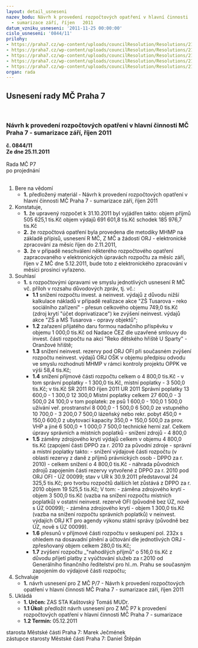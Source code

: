 ```yaml
---
layout: detail_usneseni
nazev_bodu: Návrh k provedení rozpočtových opatření v hlavní činnosti  MČ Praha 7
  - sumarizace září, říjen   2011
datum_vzniku_usneseni: '2011-11-25 00:00:00'
cislo_usneseni: '0844/11'
prilohy:
- https://praha7.cz/wp-content/uploads/councilResolution/Resolutions/21181/55-11-usneseni0687_11r.doc
- https://praha7.cz/wp-content/uploads/councilResolution/Resolutions/21181/55-11-11roz%c3%a1%c5%99%c3%adsumarizacee.doc
- https://praha7.cz/wp-content/uploads/councilResolution/Resolutions/21181/55-11-usneseni0787_11r.doc
- https://praha7.cz/wp-content/uploads/councilResolution/Resolutions/21181/55-11-d%c5%afv.zpr.0787_11r.doc
- https://praha7.cz/wp-content/uploads/councilResolution/Resolutions/21181/55-11-nazasum9,10a.doc
organ: rada
---
```

<div id="ucUsn_pList" class="usn">
	<span><h2>Usnesení rady MČ Praha 7 </h2>
<br></span><div class="standBody">
<span><h3>Návrh k provedení rozpočtových opatření v hlavní činnosti  MČ Praha 7 - sumarizace září, říjen   2011</h3></span><div class="center">
		<strong>č. 0844/11</strong><br>
	</div>
<div class="center">
		<strong>Ze dne 25.11.2011</strong><br><br>
	</div>Rada MČ P7<br> po projednání<br><br><ol>
<li>Bere na vědomí<ul><li>
<strong>1.</strong> předložený materiál - Návrh k provedení rozpočtových opatření v hlavní činnosti  MČ Praha 7 - sumarizace září, říjen   2011</li></ul>
</li>
<li>Konstatuje,<ul>
<li>
<strong>1.</strong> že upravený rozpočet k 31.10.2011  byl vyjádřen takto:                                            objem příjmů       	505 625,1 tis.Kč                                                                   objem výdajů       	691 601,8 tis.Kč                                                                       schodek               	            185 976,7 tis.Kč</li>
<li>
<strong>2.</strong> že rozpočtová opatření byla provedena dle metodiky MHMP na základě přípisů, usnesení R MČ, Z MČ a žádostí ORJ - elektronické zpracování za měsíc říjen  do 2.11.2011, </li>
<li>
<strong>3.</strong> že v případě neschválení některého rozpočtového opatření zapracovaného v elektronických úpravách rozpočtu za měsíc září, říjen v Z MČ dne 5.12.2011, bude toto z elektronického zpracování v měsíci prosinci vyřazeno.</li>
</ul>
</li>
<li>Souhlasí<ul><li>
<strong>1.</strong> s  rozpočtovými úpravami ve smyslu jednotlivých usnesení R MČ  vč. příloh v rozsahu důvodových zpráv, tj. vč.:<ul>
<li>
<strong>1.1</strong> snížení rozpočtu invest. a neinvest.  výdajů z důvodu nižší kalkulace nákladů v případě realizace akce "ZŠ Tusarova - reko sociálního zařízení" - přesun celkového objemu 749,0 tis.Kč (zdroj krytí "účet doprivatizace") ke zvýšení  neinvest. výdajů akce "ZŠ a MŠ Tusarova - opravy objektů";</li>
<li>
<strong>1.2</strong> zařazení přijatého daru formou nadačního příspěvku v objemu 1 000,0 tis.Kč  od Nadace ČEZ dle uzavřené smlouvy do invest. části rozpočtu na akci "Reko dětského hřiště U Sparty" - Oranžové hřiště;</li>
<li>
<strong>1.3</strong> snížení neinvest. rezervy pod ORJ OFI při současném zvýšení rozpočtu neinvest. výdajů ORJ OŠK v objemu předpisu odvodu ve smyslu rozhodnutí MHMP v rámci kontroly projektu OPPK ve výši 58,4 tis.Kč;</li>
<li>
<strong>1.4</strong> snížení příjmové části rozpočtu celkem o 4 800,0 tis.Kč - v tom správní poplatky   - 1 300,0 tis.Kč, místní poplatky     -  3 500,0 tis.Kč;                                     v tis.Kč	                   SR 2011	    RO říjen 2011	UR 2011                                           Správní poplatky	        13 600,0	       - 1 300,0	            12 300,0         Místní poplatky celkem 27 600,0	       - 3 500,0	            24 100,0                  v tom poplatek:                                                                                                              ze psů	                      1 600,0	          - 100,0   	 1 500,0          užívání veř. prostranství   8 000,0	      -  1 500,0	             6 500,0                         ze vstupného	         10 700,0	      -  3 200,0	             7 500,0      lázeňský nebo rekr. pobyt    450,0	      +    150,0	                600,0                           z ubytovací  kapacity	  350,0       +    150,0	                500,0                          za prov. VHP a jiné          6 500,0	      + 1 000,0	             7 500,0                 technické herní zař.                                                                                              Celkem úpravy správních a místních poplatků - snížení zdrojů	-  4 800,0		 		</li>
<li>
<strong>1.5</strong> záměny zdrojového krytí výdajů celkem v objemu 4 800,0 tis.Kč (zapojení části DPPO za r. 2010 za původní zdroje - správní a místní poplatky takto: - snížení výdajové části rozpočtu (v oblasti rezervy z daně z příjmů právnických osob -  DPPO za r. 2010)  - celkem snížení o 4 800,0 tis.Kč - náhrada původních zdrojů zapojením části rezervy vytvořené z DPPO za r. 2010 pod ORJ OFI - ÚZ  00099; stav v UR k 30.9.2011 představoval 24 325,5 tis.Kč; pro tvorbu rozpočtů dalších let zůstává z DPPO za r. 2010 objem 19 525,5 tis.Kč;                                                                                                 V tom:                                                                                                                            - záměna zdrojového krytí -  objem 3 500,0 tis.Kč (vazba na snížení rozpočtu místních poplatků) v ostatní neinvest. rezervě OFI (původně bez ÚZ, nově s ÚZ 00099);                                                                                                 - záměna zdrojového krytí -  objem 1 300,0 tis.Kč (vazba na snížení rozpočtu správních poplatků) v neinvest. výdajích ORJ KT pro agendy výkonu státní správy (původně bez ÚZ, nově s ÚZ 00099).</li>
<li>
<strong>1.6</strong> přesunů  v příjmové části rozpočtu v seskupení pol. 232x s ohledem na dosavadní plnění a účtování dle jednotlivých ORJ  - zpřesňovaný objem celkem  280,0 tis.Kč;</li>
<li>
<strong>1.7</strong> zvýšení rozpočtu _"nahodilých příjmů" o 516,0 tis.Kč z důvodu přijetí  platby z vyúčtování služeb za r.2010 od Generálního finančního ředitelství pro hl..m. Prahu  se současným zapojením do výdajové části rozpočtu; </li>
</ul>
</li></ul>
</li>
<li>Schvaluje<ul><li>
<strong>1.</strong> návrh usnesení pro Z MČ P/7 - Návrh k provedení rozpočtových opatření v hlavní činnosti  MČ Praha 7 - sumarizace září, říjen  2011</li></ul>
</li>
<li>Ukládá<ul>
<li>
<strong>1. Určen: </strong>ZAS STA Kaštovský Tomáš MUDr.</li>
<li>
<strong>1.1 Úkol: </strong>předložit návrh usnesení pro Z MČ P7 k provedení rozpočtových opatření v hlavní činnosti MČ Praha 7 - sumarizace </li>
<li>
<strong>1.2 Termín: </strong>05.12.2011</li>
</ul>
</li>
</ol>starosta Městské části Praha 7: Marek Ječmének<br>zástupce starosty Městské části Praha 7: Daniel Štěpán 
</div>
</div>